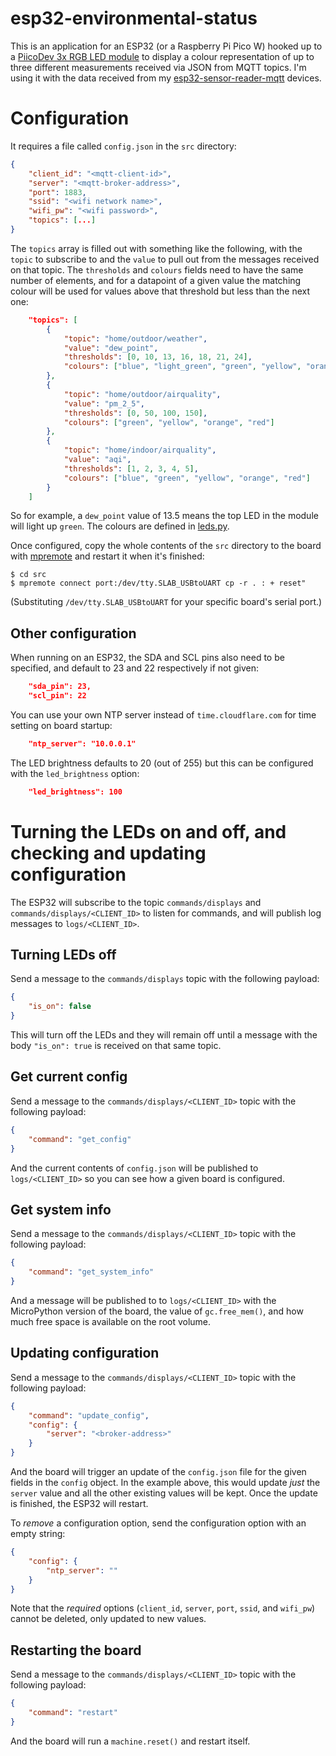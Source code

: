# esp32-environmental-status

This is an application for an ESP32 (or a Raspberry Pi Pico W) hooked up to a [PiicoDev 3x RGB LED module](https://core-electronics.com.au/piicodev-3x-rgb-led-module.html) to display a colour representation of up to three different measurements received via JSON from MQTT topics. I'm using it with the data received from my [esp32-sensor-reader-mqtt](https://github.com/VirtualWolf/esp32-sensor-reader-mqtt/) devices.

# Configuration

It requires a file called `config.json` in the `src` directory:

```json
{
    "client_id": "<mqtt-client-id>",
    "server": "<mqtt-broker-address>",
    "port": 1883,
    "ssid": "<wifi network name>",
    "wifi_pw": "<wifi password>",
    "topics": [...]
}
```

The `topics` array is filled out with something like the following, with the `topic` to subscribe to and the `value` to pull out from the messages received on that topic. The `thresholds` and `colours` fields need to have the same number of elements, and for a datapoint of a given value the matching colour will be used for values above that threshold but less than the next one:

```json
    "topics": [
        {
            "topic": "home/outdoor/weather",
            "value": "dew_point",
            "thresholds": [0, 10, 13, 16, 18, 21, 24],
            "colours": ["blue", "light_green", "green", "yellow", "orange", "dark_orange", "red"]
        },
        {
            "topic": "home/outdoor/airquality",
            "value": "pm_2_5",
            "thresholds": [0, 50, 100, 150],
            "colours": ["green", "yellow", "orange", "red"]
        },
        {
            "topic": "home/indoor/airquality",
            "value": "aqi",
            "thresholds": [1, 2, 3, 4, 5],
            "colours": ["blue", "green", "yellow", "orange", "red"]
        }
    ]
```

So for example, a `dew_point` value of 13.5 means the top LED in the module will light up `green`. The colours are defined in [leds.py](src/leds.py).

Once configured, copy the whole contents of the `src` directory to the board with [mpremote](https://docs.micropython.org/en/latest/reference/mpremote.html) and restart it when it's finished:

```
$ cd src
$ mpremote connect port:/dev/tty.SLAB_USBtoUART cp -r . : + reset"
```

(Substituting `/dev/tty.SLAB_USBtoUART` for your specific board's serial port.)

## Other configuration

When running on an ESP32, the SDA and SCL pins also need to be specified, and default to 23 and 22 respectively if not given:

```json
    "sda_pin": 23,
    "scl_pin": 22
```

You can use your own NTP server instead of `time.cloudflare.com` for time setting on board startup:

```json
    "ntp_server": "10.0.0.1"
```

The LED brightness defaults to 20 (out of 255) but this can be configured with the `led_brightness` option:

```json
    "led_brightness": 100
```

# Turning the LEDs on and off, and checking and updating configuration
The ESP32 will subscribe to the topic `commands/displays` and `commands/displays/<CLIENT_ID>` to listen for commands, and will publish log messages to `logs/<CLIENT_ID>`.

## Turning LEDs off

Send a message to the `commands/displays` topic with the following payload:

```json
{
    "is_on": false
}
```

This will turn off the LEDs and they will remain off until a message with the body `"is_on": true` is received on that same topic.

## Get current config

Send a message to the `commands/displays/<CLIENT_ID>` topic with the following payload:

```json
{
    "command": "get_config"
}
```

And the current contents of `config.json` will be published to `logs/<CLIENT_ID>` so you can see how a given board is configured.

## Get system info
Send a message to the `commands/displays/<CLIENT_ID>` topic with the following payload:

```json
{
    "command": "get_system_info"
}
```

And a message will be published to to `logs/<CLIENT_ID>` with the MicroPython version of the board, the value of `gc.free_mem()`, and how much free space is available on the root volume.

## Updating configuration
Send a message to the `commands/displays/<CLIENT_ID>` topic with the following payload:

```json
{
    "command": "update_config",
    "config": {
        "server": "<broker-address>"
    }
}
```

And the board will trigger an update of the `config.json` file for the given fields in the `config` object. In the example above, this would update _just_ the `server` value and all the other existing values will be kept. Once the update is finished, the ESP32 will restart.

To _remove_ a configuration option, send the configuration option with an empty string:

```json
{
    "config": {
        "ntp_server": ""
    }
}
```

Note that the _required_ options (`client_id`, `server`, `port`, `ssid`, and `wifi_pw`) cannot be deleted, only updated to new values.

## Restarting the board
Send a message to the `commands/displays/<CLIENT_ID>` topic with the following payload:

```json
{
    "command": "restart"
}
```

And the board will run a `machine.reset()` and restart itself.
